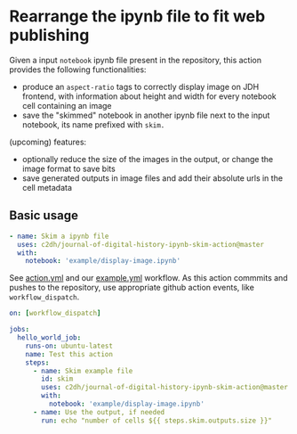 # Rearrange the ipynb file to fit web publishing

Given a input `notebook` ipynb file present in the repository, this action provides the following functionalities:

- produce an `aspect-ratio` tags to correctly display image on JDH frontend, with information about height and width for every notebook cell containing an image
- save the "skimmed" notebook in another ipynb file next to the input notebook, its name prefixed with `skim.`

(upcoming) features:

- optionally reduce the size of the images in the output, or change the image format to save bits
- save generated outputs in image files and add their absolute urls in the cell metadata

## Basic usage

```yaml
- name: Skim a ipynb file
  uses: c2dh/journal-of-digital-history-ipynb-skim-action@master
  with:
    notebook: 'example/display-image.ipynb'
```

See [action.yml](action.yml) and our [example.yml](.github/workflows/example.yml) workflow.
As this action commmits and pushes to the repository, use appropriate github action events, like `workflow_dispatch`.

```yaml
on: [workflow_dispatch]

jobs:
  hello_world_job:
    runs-on: ubuntu-latest
    name: Test this action
    steps:
      - name: Skim example file
        id: skim
        uses: c2dh/journal-of-digital-history-ipynb-skim-action@master
        with:
          notebook: 'example/display-image.ipynb'
      - name: Use the output, if needed
        run: echo "number of cells ${{ steps.skim.outputs.size }}"
```
